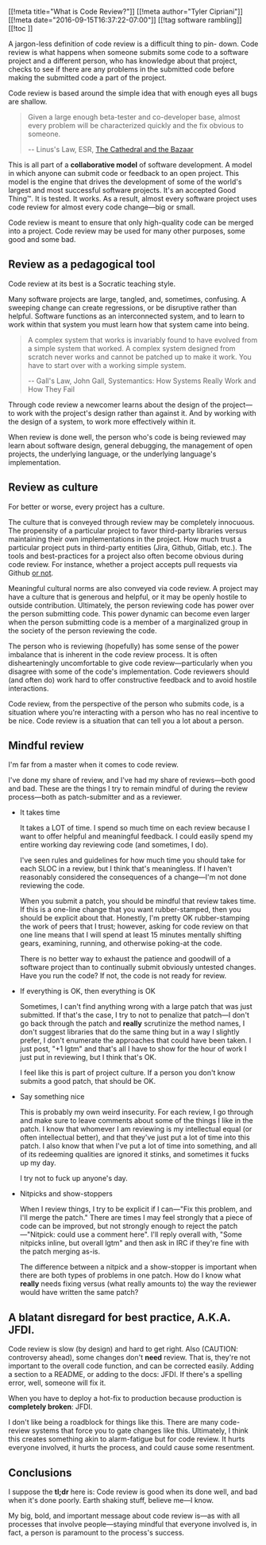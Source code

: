 [[!meta title="What is Code Review?"]]
[[!meta author="Tyler Cipriani"]]
[[!meta date="2016-09-15T16:37:22-07:00"]]
[[!tag software rambling]]
[[!toc ]]

A jargon-less definition of code review is a difficult thing to pin-
down. Code review is what happens when someone submits some code to a
software project and a different person, who has knowledge about that
project, checks to see if there are any problems in the submitted code
before making the submitted code a part of the project.

Code review is based around the simple idea that with enough eyes all
bugs are shallow.

> Given a large enough beta-tester and co-developer base, almost every
> problem will be characterized quickly and the fix obvious to someone.
>
> --  Linus's Law, ESR, [The Cathedral and the Bazaar](http://www.catb.org/~esr/writings/cathedral-bazaar/cathedral-bazaar/ar01s04.html)

This is all part of a **collaborative model** of software development. A
model in which anyone can submit code or feedback to an open project.
This model is the engine that drives the development of some of the
world's largest and most successful software projects. It's an accepted
Good Thing™. It is tested. It works. As a result, almost every software
project uses code review for almost every code change—big or small.

Code review is meant to ensure that only high-quality code can be merged
into a project. Code review may be used for many other purposes, some
good and some bad.

Review as a pedagogical tool
----------------------------

Code review at its best is a Socratic teaching style.

Many software projects are large, tangled, and, sometimes, confusing. A
sweeping change can create regressions, or be disruptive rather than
helpful. Software functions as an interconnected system, and to learn to
work within that system you must learn how that system came into being.

> A complex system that works is invariably found to have evolved from a
> simple system that worked. A complex system designed from scratch
> never works and cannot be patched up to make it work. You have to
> start over with a working simple system.
>
> -- Gall's Law, John Gall, Systemantics: How Systems Really Work and How They Fail

Through code review a newcomer learns about the design of the project—to
work with the project's design rather than against it. And by working
with the design of a system, to work more effectively within it.

When review is done well, the person who's code is being reviewed may
learn about software design, general debugging, the management of open
projects, the underlying language, or the underlying language's
implementation.

Review as culture
-----------------

For better or worse, every project has a culture.

The culture that is conveyed through review may be completely innocuous.
The propensity of a particular project to favor third-party libraries
versus maintaining their own implementations in the project. How much
trust a particular project puts in third-party entities (Jira, Github,
Gitlab, etc.). The tools and best-practices for a project also often
become obvious during code review. For instance, whether a project
accepts pull requests via Github [or not](https://github.com/torvalds/linux/pull/17).

Meaningful cultural norms are also conveyed via code review. A project
may have a culture that is generous and helpful, or it may be openly
hostile to outside contribution. Ultimately, the person reviewing code
has power over the person submitting code. This power dynamic can become
even larger when the person submitting code is a member of a
marginalized group in the society of the person reviewing the code.

The person who is reviewing (hopefully) has some sense of the power
imbalance that is inherent in the code review process. It is often
dishearteningly uncomfortable to give code review—particularly when you
disagree with some of the code's implementation. Code reviewers should
(and often do) work hard to offer constructive feedback and to avoid
hostile interactions.

Code review, from the perspective of the person who submits code, is a
situation where you're interacting with a person who has no real
incentive to be nice. Code review is a situation that can tell you a lot
about a person.

Mindful review
--------------

I'm far from a master when it comes to code review.

I've done my share of review, and I've had my share of reviews—both good
and bad. These are the things I try to remain mindful of during the
review process—both as patch-submitter and as a reviewer.

* It takes time

    It takes a LOT of time. I spend so much time on each review because I
    want to offer helpful and meaningful feedback. I could easily spend my
    entire working day reviewing code (and sometimes, I do).

    I've seen rules and guidelines for how much time you should take for
    each SLOC in a review, but I think that's meaningless. If I haven't
    reasonably considered the consequences of a change—I'm not done
    reviewing the code.

    When you submit a patch, you should be mindful that review takes time.
    If this is a one-line change that you want rubber-stamped, then you
    should be explicit about that. Honestly, I'm pretty OK rubber-stamping
    the work of peers that I trust; however, asking for code review on that
    one line means that I will spend at least 15 minutes mentally shifting
    gears, examining, running, and otherwise poking-at the code.

    There is no better way to exhaust the patience and goodwill of a
    software project than to continually submit obviously untested changes.
    Have you run the code? If not, the code is not ready for review.

* If everything is OK, then everything is OK

    Sometimes, I can't find anything wrong with a large patch that was just
    submitted. If that's the case, I try to not to penalize that patch—I
    don't go back through the patch and **really** scrutinize the method
    names, I don't suggest libraries that do the same thing but in a way I
    slightly prefer, I don't enumerate the approaches that could have been
    taken. I just post, "+1 lgtm" and that's all I have to show for the hour
    of work I just put in reviewing, but I think that's OK.

    I feel like this is part of project culture. If a person you don't know
    submits a good patch, that should be OK.

* Say something nice

    This is probably my own weird insecurity. For each review, I go through
    and make sure to leave comments about some of the things I like in the
    patch. I know that whomever I am reviewing is my intellectual equal (or
    often intellectual better), and that they've just put a lot of time into
    this patch. I also know that when I've put a lot of time into something,
    and all of its redeeming qualities are ignored it stinks, and sometimes
    it fucks up my day.

    I try not to fuck up anyone's day.

* Nitpicks and show-stoppers

    When I review things, I try to be explicit if I can—"Fix this problem,
    and I'll merge the patch." There are times I may feel strongly that
    a piece of code can be improved, but not strongly enough to reject the
    patch—"Nitpick: could use a comment here". I'll reply overall with,
    "Some nitpicks inline, but overall lgtm" and then ask in IRC if they're
    fine with the patch merging as-is.

    The difference between a nitpick and a show-stopper is important when
    there are both types of problems in one patch. How do I know what
    **really** needs fixing versus (what really amounts to) the way the
    reviewer would have written the same patch?

A blatant disregard for best practice, A.K.A. JFDI.
---------------------------------------------------

Code review is slow (by design) and hard to get right. Also (CAUTION:
controversy ahead), some changes don't **need** review. That is, they're
not important to the overall code function, and can be corrected easily.
Adding a section to a README, or adding to the docs: JFDI. If there's a
spelling error, well, someone will fix it.

When you have to deploy a hot-fix to production because production is
**completely broken**: JFDI.

I don't like being a roadblock for things like this. There are many
code-review systems that force you to gate changes like this.
Ultimately, I think this creates something akin to alarm-fatigue but for
code review. It hurts everyone involved, it hurts the process, and could
cause some resentment.

Conclusions
-----------

I suppose the **tl;dr** here is: Code review is good when its done well,
and bad when it's done poorly. Earth shaking stuff, believe me—I know.

My big, bold, and important message about code review is—as with all
processes that involve people—staying mindful that everyone involved is,
in fact, a person is paramount to the process's success.
